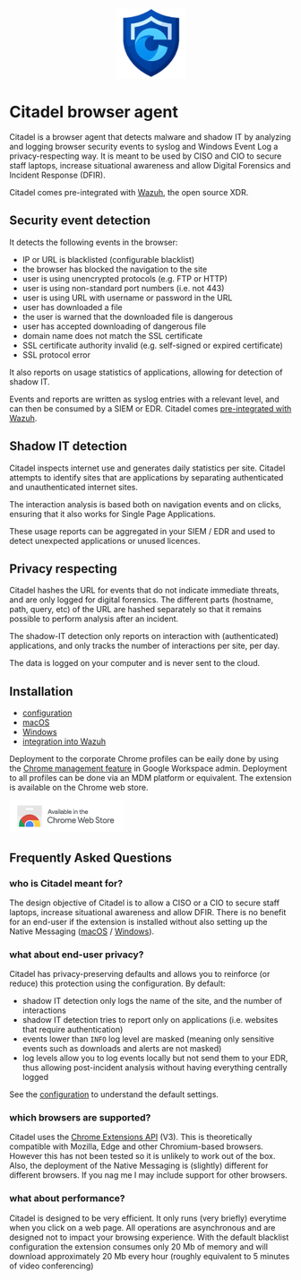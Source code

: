 <div align="center">
  <img alt="Citadel logo" src="gui/images/logo.png" width="25%">
</div>

# Citadel browser agent
Citadel is a browser agent that detects malware and shadow IT by analyzing and logging browser security events to syslog and Windows Event Log a privacy-respecting way. It is meant to be used by CISO and CIO to secure staff laptops, increase situational awareness and allow Digital Forensics and Incident Response (DFIR).

Citadel comes pre-integrated with [Wazuh](https://wazuh.com/), the open source XDR.

## Security event detection
It detects the following events in the browser:
* IP or URL is blacklisted (configurable blacklist)
* the browser has blocked the navigation to the site
* user is using unencrypted protocols (e.g. FTP or HTTP)
* user is using non-standard port numbers (i.e. not 443)
* user is using URL with username or password in the URL
* user has downloaded a file
* the user is warned that the downloaded file is dangerous
* user has accepted downloading of dangerous file
* domain name does not match the SSL certificate
* SSL certificate authority invalid (e.g. self-signed or expired certificate)
* SSL protocol error

It also reports on usage statistics of applications, allowing for detection of shadow IT.

Events and reports are written as syslog entries with a relevant level, and can then be consumed by a SIEM or EDR. Citadel comes [pre-integrated with Wazuh](/doc/wazuh.md).


## Shadow IT detection
Citadel inspects internet use and generates daily statistics per site. Citadel attempts to identify sites that are applications by separating authenticated and unauthenticated internet sites.

The interaction analysis is based both on navigation events and on clicks, ensuring that it also works for Single Page Applications.

These usage reports can be aggregated in your SIEM / EDR and used to detect unexpected applications or unused licences.

## Privacy respecting
Citadel hashes the URL for events that do not indicate immediate threats, and are only logged for digital forensics. The different parts (hostname, path, query, etc) of the URL are hashed separately so that it remains possible to perform analysis after an incident.

The shadow-IT detection only reports on interaction with (authenticated) applications, and only tracks the number of interactions per site, per day.

The data is logged on your computer and is never sent to the cloud.


## Installation
* [configuration](/doc/configuration.md)
* [macOS](/doc/macos.md)
* [Windows](/doc/windows.md)
* [integration into Wazuh](/doc/wazuh.md)

Deployment to the corporate Chrome profiles can be eaily done by using the [Chrome management feature](https://admin.google.com/ac/chrome/apps/user) in Google Workspace admin. Deployment to all profiles can be done via an MDM platform or equivalent. The extension is available on the Chrome web store.
<br>
<div align="left">
  <a href="https://chromewebstore.google.com/detail/citadel-browser-agent/anheildjmkfdkdpgbndmpjnmkfliefga">
    <img alt="Citadel logo" src="/doc/chrome%20web%20store.png">
  </a>
</div>

## Frequently Asked Questions

### who is Citadel meant for?
The design objective of Citadel is to allow a CISO or a CIO to secure staff laptops, increase situational awareness and allow DFIR. There is no benefit for an end-user if the extension is installed without also setting up the Native Messaging ([macOS](/doc/macos.md) / [Windows](/doc/windows.md)).


### what about end-user privacy?
Citadel has privacy-preserving defaults and allows you to reinforce (or reduce) this protection using the configuration. By default:
* shadow IT detection only logs the name of the site, and the number of interactions
* shadow IT detection tries to report only on applications (i.e. websites that require authentication)
* events lower than `INFO` log level are masked (meaning only sensitive events such as downloads and alerts are not masked)
* log levels allow you to log events locally but not send them to your EDR, thus allowing post-incident analysis without having everything centrally logged
 
See the [configuration](/config.js) to understand the default settings.


### which browsers are supported?
Citadel uses the [Chrome Extensions API](https://developer.chrome.com/docs/extensions/reference/) (V3). This is theoretically compatible with Mozilla, Edge and other Chromium-based browsers. However this has not been tested so it is unlikely to work out of the box. Also, the deployment of the Native Messaging is (slightly) different for different browsers. If you nag me I may include support for other browsers.


### what about performance?
Citadel is designed to be very efficient. It only runs (very briefly) everytime when you click on a web page. All operations are asynchronous and are designed not to impact your browsing experience. With the default blacklist configuration the extension consumes only 20 Mb of memory and will download approximately 20 Mb every hour (roughly equivalent to 5 minutes of video conferencing)
